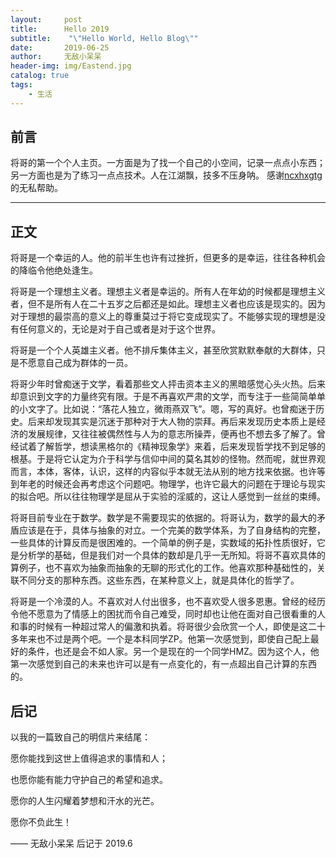 ```yaml
---
layout:     post
title:      Hello 2019
subtitle:    "\"Hello World, Hello Blog\""
date:       2019-06-25
author:     无敌小呆呆
header-img: img/Eastend.jpg
catalog: true
tags:
    - 生活
---
```



## 前言


将哥的第一个个人主页。一方面是为了找一个自己的小空间，记录一点点小东西；另一方面也是为了练习一点点技术。人在江湖飘，技多不压身呐。
感谢[ncxhxgtg](http:wktorres.github.io)的无私帮助。

---

## 正文

将哥是一个幸运的人。他的前半生也许有过挫折，但更多的是幸运，往往各种机会的降临令他绝处逢生。

将哥是一个理想主义者。理想主义者是幸运的。所有人在年幼的时候都是理想主义者，但不是所有人在二十五岁之后都还是如此。理想主义者也应该是现实的。因为对于理想的最崇高的意义上的尊重莫过于将它变成现实了。不能够实现的理想是没有任何意义的，无论是对于自己或者是对于这个世界。

将哥是一个个人英雄主义者。他不排斥集体主义，甚至欣赏默默奉献的大群体，只是不愿意自己成为群体的一员。

将哥少年时曾痴迷于文学，看着那些文人抨击资本主义的黑暗感觉心头火热。后来却意识到文字的力量终究有限。于是不再喜欢严肃的文学，而专注于一些简简单单的小文字了。比如说：“落花人独立，微雨燕双飞”。嗯，写的真好。也曾痴迷于历史。后来却发现其实是沉迷于那种对于大人物的崇拜。再后来发现历史本质上是经济的发展规律，又往往被偶然性与人为的意志所操弄，便再也不想去多了解了。曾经试着了解哲学，想读黑格尔的《精神现象学》来着，后来发现哲学找不到足够的根基。于是将它认定为介于科学与信仰中间的莫名其妙的怪物。然而呢，就世界观而言，本体，客体，认识，这样的内容似乎本就无法从别的地方找来依据。也许等到年老的时候还会再考虑这个问题吧。物理学，也许它最大的问题在于理论与现实的拟合吧。所以往往物理学是屈从于实验的淫威的，这让人感觉到一丝丝的束缚。

将哥目前专业在于数学。数学是不需要现实的依据的。将哥认为，数学的最大的矛盾应该是在于，具体与抽象的对立。一个完美的数学体系，为了自身结构的完整，一些具体的计算反而是很困难的。一个简单的例子是，实数域的拓扑性质很好，它是分析学的基础，但是我们对一个具体的数却是几乎一无所知。将哥不喜欢具体的算例子，也不喜欢为抽象而抽象的无聊的形式化的工作。他喜欢那种基础性的，关联不同分支的那种东西。这些东西，在某种意义上，就是具体化的哲学了。


将哥是一个冷漠的人。不喜欢对人付出很多，也不喜欢受人很多恩惠。曾经的经历令他不愿意为了情感上的困扰而令自己难受，同时却也让他在面对自己很看重的人和事的时候有一种超过常人的偏激和执着。将哥很少会欣赏一个人，即使是这二十多年来也不过是两个吧。一个是本科同学ZP。他第一次感觉到，即使自己配上最好的条件，也还是会不如人家。另一个是现在的一个同学HMZ。因为这个人，他第一次感觉到自己的未来也许可以是有一点变化的，有一点超出自己计算的东西的。


## 后记

以我的一篇致自己的明信片来结尾：

愿你能找到这世上值得追求的事情和人；

也愿你能有能力守护自己的希望和追求。

愿你的人生闪耀着梦想和汗水的光芒。

愿你不负此生！

—— 无敌小呆呆 后记于 2019.6



